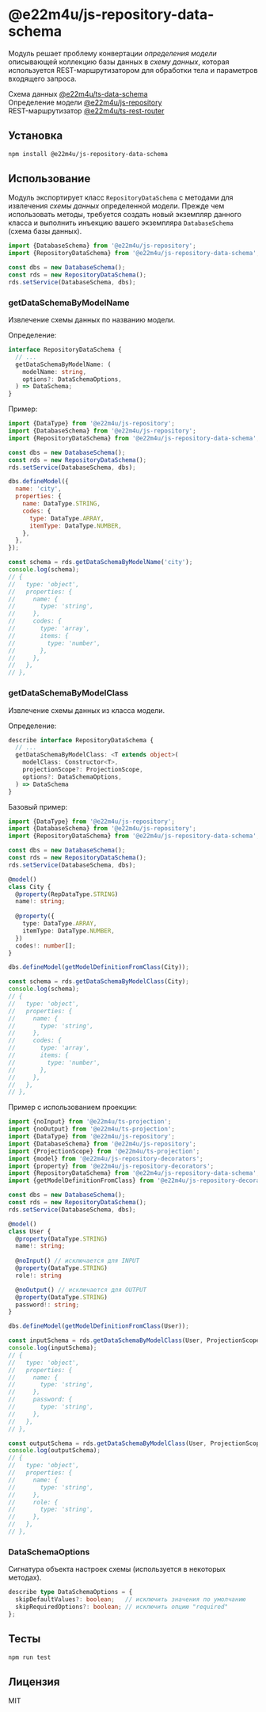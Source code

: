 # @e22m4u/js-repository-data-schema

Модуль решает проблему конвертации *определения модели* описывающей коллекцию
базы данных в *схему данных*, которая используется REST-маршрутизатором для
обработки тела и параметров входящего запроса.

Схема данных [@e22m4u/ts-data-schema](https://www.npmjs.com/package/@e22m4u/ts-data-schema)  
Определение модели [@e22m4u/js-repository](https://www.npmjs.com/package/@e22m4u/js-repository#%D0%BC%D0%BE%D0%B4%D0%B5%D0%BB%D1%8C)  
REST-маршрутизатор [@e22m4u/ts-rest-router](https://www.npmjs.com/package/@e22m4u/ts-rest-router)

## Установка

```bash
npm install @e22m4u/js-repository-data-schema
```

## Использование

Модуль экспортирует класс `RepositoryDataSchema` с методами для извлечения
*схемы данных* определенной модели. Прежде чем использовать методы, требуется
создать новый экземпляр данного класса и выполнить инъекцию вашего экземпляра
`DatabaseSchema` (схема базы данных).

```js
import {DatabaseSchema} from '@e22m4u/js-repository';
import {RepositoryDataSchema} from '@e22m4u/js-repository-data-schema';

const dbs = new DatabaseSchema();
const rds = new RepositoryDataSchema();
rds.setService(DatabaseSchema, dbs);
```

### getDataSchemaByModelName

Извлечение схемы данных по названию модели.

Определение:

```ts
interface RepositoryDataSchema {
  // ...
  getDataSchemaByModelName: (
    modelName: string,
    options?: DataSchemaOptions,
  ) => DataSchema;
}
```

Пример:

```js
import {DataType} from '@e22m4u/js-repository';
import {DatabaseSchema} from '@e22m4u/js-repository';
import {RepositoryDataSchema} from '@e22m4u/js-repository-data-schema';

const dbs = new DatabaseSchema();
const rds = new RepositoryDataSchema();
rds.setService(DatabaseSchema, dbs);

dbs.defineModel({
  name: 'city',
  properties: {
    name: DataType.STRING,
    codes: {
      type: DataType.ARRAY,
      itemType: DataType.NUMBER,
    },
  },
});

const schema = rds.getDataSchemaByModelName('city');
console.log(schema);
// {
//   type: 'object',
//   properties: {
//     name: {
//       type: 'string',
//     },
//     codes: {
//       type: 'array',
//       items: {
//         type: 'number',
//       },
//     },
//   },
// },
```

### getDataSchemaByModelClass

Извлечение схемы данных из класса модели.

Определение:

```ts
describe interface RepositoryDataSchema {
  // ...
  getDataSchemaByModelClass: <T extends object>(
    modelClass: Constructor<T>,
    projectionScope?: ProjectionScope,
    options?: DataSchemaOptions,
  ) => DataSchema
}
```

Базовый пример:

```ts
import {DataType} from '@e22m4u/js-repository';
import {DatabaseSchema} from '@e22m4u/js-repository';
import {RepositoryDataSchema} from '@e22m4u/js-repository-data-schema';

const dbs = new DatabaseSchema();
const rds = new RepositoryDataSchema();
rds.setService(DatabaseSchema, dbs);

@model()
class City {
  @property(RepDataType.STRING)
  name!: string;
  
  @property({
    type: DataType.ARRAY,
    itemType: DataType.NUMBER,
  })
  codes!: number[];
}

dbs.defineModel(getModelDefinitionFromClass(City));

const schema = rds.getDataSchemaByModelClass(City);
console.log(schema);
// {
//   type: 'object',
//   properties: {
//     name: {
//       type: 'string',
//     },
//     codes: {
//       type: 'array',
//       items: {
//         type: 'number',
//       },
//     },
//   },
// },
```

Пример с использованием проекции:

```ts
import {noInput} from '@e22m4u/ts-projection';
import {noOutput} from '@e22m4u/ts-projection';
import {DataType} from '@e22m4u/js-repository';
import {DatabaseSchema} from '@e22m4u/js-repository';
import {ProjectionScope} from '@e22m4u/ts-projection';
import {model} from '@e22m4u/js-repository-decorators';
import {property} from '@e22m4u/js-repository-decorators';
import {RepositoryDataSchema} from '@e22m4u/js-repository-data-schema';
import {getModelDefinitionFromClass} from '@e22m4u/js-repository-decorators';

const dbs = new DatabaseSchema();
const rds = new RepositoryDataSchema();
rds.setService(DatabaseSchema, dbs);

@model()
class User {
  @property(DataType.STRING)
  name!: string;
  
  @noInput() // исключается для INPUT
  @property(DataType.STRING)
  role!: string

  @noOutput() // исключается для OUTPUT
  @property(DataType.STRING)
  password!: string;
}

dbs.defineModel(getModelDefinitionFromClass(User));

const inputSchema = rds.getDataSchemaByModelClass(User, ProjectionScope.INPUT);
console.log(inputSchema);
// {
//   type: 'object',
//   properties: {
//     name: {
//       type: 'string',
//     },
//     password: {
//       type: 'string',
//     },
//   },
// },

const outputSchema = rds.getDataSchemaByModelClass(User, ProjectionScope.OUTPUT);
console.log(outputSchema);
// {
//   type: 'object',
//   properties: {
//     name: {
//       type: 'string',
//     },
//     role: {
//       type: 'string',
//     },
//   },
// },
```

### DataSchemaOptions

Сигнатура объекта настроек схемы (используется в некоторых методах).

```ts
describe type DataSchemaOptions = {
  skipDefaultValues?: boolean;   // исключить значения по умолчанию
  skipRequiredOptions?: boolean; // исключить опцию "required"
};
```

## Тесты

```bash
npm run test
```

## Лицензия

MIT
